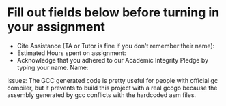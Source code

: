 # Fill out fields below before turning in your assignment

- Cite Assistance (TA or Tutor is fine if you don't remember their name):
- Estimated Hours spent on assignment:
- Acknowledge that you adhered to our Academic Integrity Pledge by typing your name.
Name:

Issues: The GCC generated code is pretty useful for people with official gc compiler, but it prevents to build this project with a real gccgo because the assembly generated by gcc conflicts with the hardcoded asm files.

